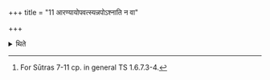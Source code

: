 +++
title = "11 आरण्यायोपवत्स्यन्नपोऽश्नाति न वा"

+++

<details><summary>थिते</summary>

11. When he is going to observe fast (eating only) forest products (which he is going to offer tomorrow), he may consume water or not.[^1]  

[^1]: For Sūtras 7-11 cp. in general TS 1.6.7.3-4.
</details>
